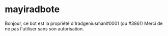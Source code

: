 # mayiradbote
Bonjour, ce bot est la propriété d'Iradgeniusman#0001 (ou #3861)
Merci de ne pas l'utiliser sans son autorisation.
